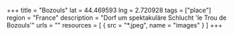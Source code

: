 +++
title = "Bozouls"
lat = 44.469593
lng = 2.720928
tags = ["place"]
region = "France"
description = "Dorf um spektakuläre Schlucht 'le Trou de Bozouls'"
urls = ""
resources = [
    { src = "*.jpeg", name = "images" }
]
+++
